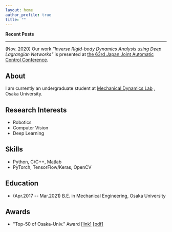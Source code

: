 ```yaml
---
layout: home
author_profile: true
title: ""
---
```


**Recent Posts**

---
(Nov. 2020) Our work *"Inverse Rigid-body Dynamics Analysis using Deep Lagrangian Networks"* is presented at [the 63rd Japan Joint Automatic Control Conference](https://www.sice.jp/rengo63/).

## About
  I am currently an undergraduate student at [Mechanical Dynamics Lab](https://ishikawa-lab.sakura.ne.jp/) , Osaka University.

## Research Interests
  - Robotics
  - Computer Vision
  - Deep Learning

## Skills
  - Python, C/C++, Matlab
  - PyTorch, TensorFlow/Keras, OpenCV

## Education
  - (Apr.2017 -- Mar.2021) B.E. in Mechanical Engineering, Osaka University

## Awards
  - "Top-50 of Osaka-Univ." Award [[link]](https://www.celas.osaka-u.ac.jp/top-50-of-osaka-univ/) [[pdf]](https://www.celas.osaka-u.ac.jp/wp-content/uploads/2019/01/h30_prize_recipients.pdf)